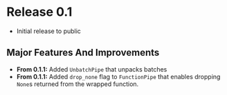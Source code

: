 # Release 0.1

- Initial release to public

## Major Features And Improvements
- **From 0.1.1:** Added `UnbatchPipe` that unpacks batches
- **From 0.1.1:** Added `drop_none` flag to `FunctionPipe` that enables dropping `None`s returned from the wrapped function.
